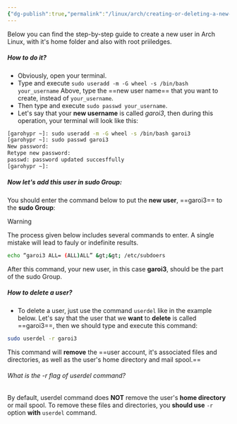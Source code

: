```yaml
---
{"dg-publish":true,"permalink":"/linux/arch/creating-or-deleting-a-new-user-in-arch-linux/","noteIcon":""}
---
```


Below you can find the step-by-step guide to create a new user in Arch Linux, with it's home folder and also with root priiledges.
##### How to do it?
- Obviously, open your terminal.
- Type and execute `sudo useradd -m -G wheel -s /bin/bash your_username`
	Above, type the ==new user name== that you want to create, instead of `your_username`.
- Then type and execute `sudo passwd your_username`. 
- Let's say that your **new username** is called *garoi3*, then during this operation, your terminal will look like this:
```bash
[garohypr ~]: sudo useradd -m -G wheel -s /bin/bash garoi3
[garohypr ~]: sudo passwd garoi3
New password:
Retype new password:
passwd: password updated succesffully
[garohypr ~]:
```
##### Now let's add this user in sudo Group:
You should enter the command below to put the **new user**, ==garoi3== to the **sudo Group**:

> [!warning]
> The process given below includes several commands to enter. A single mistake will lead to fauly or indefinite results.

```bash
echo “garoi3 ALL= (ALL)ALL” &gt;&gt; /etc/subdoers
```

After this command, your new user, in this case **garoi3**, should be the part of the sudo Group.

##### How to delete a user?
- To delete a user, just use the command `userdel` like in the example below. Let's say that the user that we **want** to **delete** is called ==garoi3==, then we should type and execute this command:

```bash
sudo userdel -r garoi3
```

This command will **remove** the ==user account, it's associated files and directories, as well as the user's home directory and mail spool.==
###### What is the -r flag of userdel command?
By default, userdel command does **NOT** remove the user's **home directory** or mail spool. To remove these files and directories, you **should use** `-r` option **with** `userdel` command.